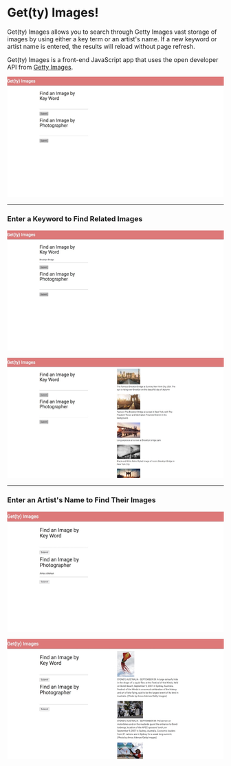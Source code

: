 # Get(ty) Images!

Get(ty) Images allows you to search through Getty Images vast storage of images by using either a key term or an artist's name. If a new keyword or artist name is entered, the results will reload without page refresh.

Get(ty) Images is a front-end JavaScript app that uses the open developer API from [Getty Images][getty].

![getty-image-searcher](./lib/assets/Getty1.jpeg?raw=true "Title")

-------------
### Enter a Keyword to Find Related Images

![getty-image-searcher](./lib/assets/Getty2.jpeg?raw=true "Title")

![getty-image-searcher](./lib/assets/Getty3.jpeg?raw=true "Title")

-------------
### Enter an Artist's Name to Find Their Images

![getty-image-searcher](./lib/assets/Getty4.jpeg?raw=true "Title")

![getty-image-searcher](./lib/assets/Getty5.jpeg?raw=true "Title")

   [getty]: http://developers.gettyimages.com/en/ 
